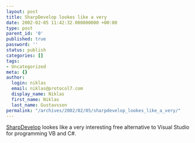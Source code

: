 ```yaml
---
layout: post
title: SharpDevelop lookes like a very
date: 2002-02-05 11:42:32.000000000 +00:00
type: post
parent_id: '0'
published: true
password: ''
status: publish
categories: []
tags:
- Uncategorized
meta: {}
author:
  login: niklas
  email: niklas@protocol7.com
  display_name: Niklas
  first_name: Niklas
  last_name: Gustavsson
permalink: "/archives/2002/02/05/sharpdevelop_lookes_like_a_very/"
---
```

[SharpDevelop](http://www.icsharpcode.net/OpenSource/SD/) lookes like a very interesting free alternative to Visual Studio for programming VB and C#.

